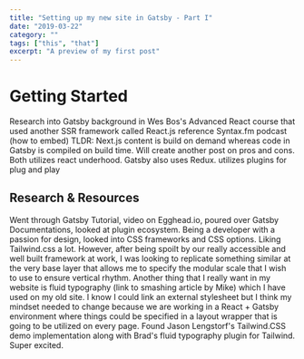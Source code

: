 ```yaml
---
title: "Setting up my new site in Gatsby - Part I"
date: "2019-03-22"
category: ""
tags: ["this", "that"]
excerpt: "A preview of my first post"
---
```


# Getting Started

Research into Gatsby
background in Wes Bos's Advanced React course that used another SSR framework called React.js reference Syntax.fm podcast (how to embed) TLDR: Next.js content is build on demand whereas code in Gatsby is compiled on build time. Will create another post on pros and cons. Both utilizes react underhood. Gatsby also uses Redux. utilizes plugins for plug and play

## Research & Resources

Went through Gatsby Tutorial, video on Egghead.io, poured over Gatsby Documentations, looked at plugin ecosystem. Being a developer with a passion for design, looked into CSS frameworks and CSS options. Liking Tailwind.css a lot. However, after being spoilt by our really accessible and well built framework at work, I was looking to replicate something similar at the very base layer that allows me to specify the modular scale that I wish to use to ensure vertical rhythm. Another thing that I really want in my website is fluid typography (link to smashing article by Mike) which I have used on my old site. I know I could link an external stylesheet but I think my mindset needed to change because we are working in a React + Gatsby environment where things could be specified in a layout wrapper that is going to be utilized on every page. Found Jason Lengstorf's Tailwind.CSS demo implementation along with Brad's fluid typography plugin for Tailwind. Super excited.

